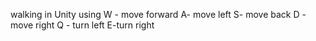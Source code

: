 walking in Unity using W - move forward A- move left S- move back D - move right Q - turn left E-turn right

